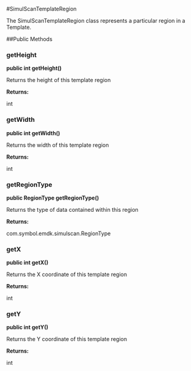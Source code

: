#SimulScanTemplateRegion

The SimulScanTemplateRegion class represents a particular region in a Template.

##Public Methods

### getHeight

**public int getHeight()**

Returns the height of this template region

**Returns:**

int

### getWidth

**public int getWidth()**

Returns the width of this template region

**Returns:**

int

### getRegionType

**public RegionType getRegionType()**

Returns the type of data contained within this region

**Returns:**

com.symbol.emdk.simulscan.RegionType

### getX

**public int getX()**

Returns the X coordinate of this template region

**Returns:**

int

### getY

**public int getY()**

Returns the Y coordinate of this template region

**Returns:**

int

